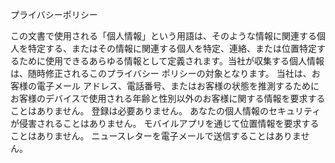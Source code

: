 プライバシーポリシー

この文書で使用される「個人情報」という用語は、そのような情報に関連する個人を特定する、またはその情報に関連する個人を特定、連絡、または位置特定するために使用できるあらゆる情報として定義されます。当社が収集する個人情報は、随時修正されるこのプライバシー ポリシーの対象となります。
当社は、お客様の電子メール アドレス、電話番号、またはお客様の状態を推測するためにお客様のデバイスで使用される年齢と性別以外のお客様に関する情報を要求することはありません。
登録は必要ありません。
あなたの個人情報のセキュリティが侵害されることはありません。
モバイルアプリを通じて位置情報を要求することはありません。
ニュースレターを電子メールで送信することはありません。
